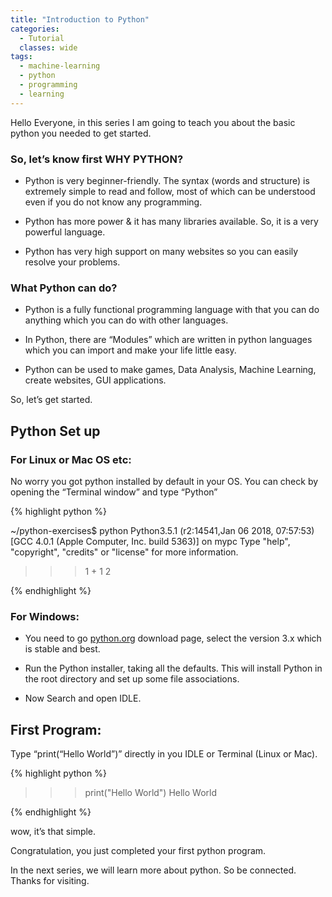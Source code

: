 ```yaml
---
title: "Introduction to Python"
categories:
  - Tutorial
  classes: wide
tags:
  - machine-learning
  - python
  - programming
  - learning
---
```


Hello Everyone, in this series I am going to teach you about the basic python you needed to get started.

### So, let’s know first WHY PYTHON?

- Python is very beginner-friendly. The syntax (words and structure) is extremely simple to read and follow, most of which can be understood even if you do not know any programming.

- Python has more power & it has many libraries available. So, it is a very powerful language.

- Python has very high support on many websites so you can easily resolve your problems.

### What Python can do?

- Python is a fully functional programming language with that you can do anything which you can do with other languages.

- In Python, there are “Modules” which are written in python languages which you can import and make your life little easy.

- Python can be used to make games, Data Analysis, Machine Learning, create websites, GUI applications.

So, let’s get started.

## Python Set up

### For Linux or Mac OS etc:

No worry you got python installed by default in your OS. You can check by opening the “Terminal window” and type “Python”

{% highlight python %}

~/python-exercises$ python
Python3.5.1 (r2:14541,Jan 06 2018, 07:57:53)
[GCC 4.0.1 (Apple Computer, Inc. build 5363)] on mypc
Type "help", "copyright", "credits" or "license" for more information.
>>> 1 + 1
2

{% endhighlight %}


<script async src="https://pagead2.googlesyndication.com/pagead/js/adsbygoogle.js"></script>
<!-- horizontal -->
<ins class="adsbygoogle"
     style="display:block"
     data-ad-client="ca-pub-2975147576456254"
     data-ad-slot="4059282902"
     data-ad-format="auto"
     data-full-width-responsive="true"></ins>
<script>
     (adsbygoogle = window.adsbygoogle || []).push({});
</script>

### For Windows:

- You need to go [python.org](https://www.python.org/downloads/) download page, select the version 3.x which is stable and best.

- Run the Python installer, taking all the defaults. This will install Python in the root directory and set up some file associations.

- Now Search and open IDLE.

## First Program:

Type “print(“Hello World”)” directly in you IDLE or Terminal (Linux or Mac).

{% highlight python %}

>>> print("Hello World")
Hello World

{% endhighlight %}

wow, it’s that simple.

Congratulation, you just completed your first python program.

In the next series, we will learn more about python. So be connected. Thanks for visiting.

<script async src="https://pagead2.googlesyndication.com/pagead/js/adsbygoogle.js"></script>
<!-- horizontal -->
<ins class="adsbygoogle"
     style="display:block"
     data-ad-client="ca-pub-2975147576456254"
     data-ad-slot="4059282902"
     data-ad-format="auto"
     data-full-width-responsive="true"></ins>
<script>
     (adsbygoogle = window.adsbygoogle || []).push({});
</script>
